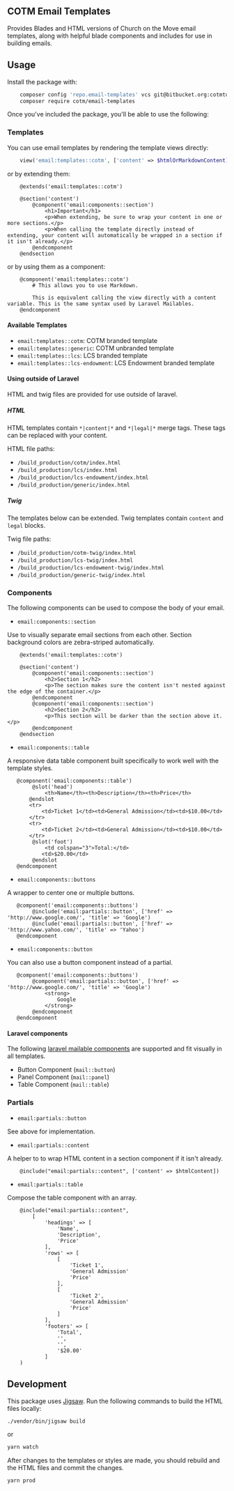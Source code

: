 COTM Email Templates
--------------------
Provides Blades and HTML versions of Church on the Move email templates, along with helpful blade components and includes for use in building emails.

## Usage

Install the package with:

```bash
    composer config 'repo.email-templates' vcs git@bitbucket.org:cotmtulsa/email-templates-v2.git
    composer require cotm/email-templates
```

Once you've included the package, you'll be able to use the following: 

### Templates

You can use email templates by rendering the template views directly:

```php
    view('email:templates::cotm', ['content' => $htmlOrMarkdownContent]);
```

or by extending them:

```blade
    @extends('email:templates::cotm')
    
    @section('content')
        @component('email:components::section')
            <h1>Important</h1>
            <p>When extending, be sure to wrap your content in one or more sections.</p>
            <p>When calling the template directly instead of extending, your content will automatically be wrapped in a section if it isn't already.</p>
        @endcomponent
    @endsection
```

or by using them as a component:

```blade
    @component('email:templates::cotm')
        # This allows you to use Markdown.

        This is equivalent calling the view directly with a content variable. This is the same syntax used by Laravel Mailables.  
    @endcomponent
```
 
#### Available Templates
 
- `email:templates::cotm`: COTM branded template
- `email:templates::generic`: COTM unbranded template
- `email:templates::lcs`: LCS branded template
- `email:templates::lcs-endowment`: LCS Endowment branded template

#### Using outside of Laravel

HTML and twig files are provided for use outside of laravel. 

##### HTML

HTML templates contain `*|content|*` and `*|legal|*` merge tags. These tags can be replaced with your content. 

HTML file paths: 

- `/build_production/cotm/index.html`
- `/build_production/lcs/index.html`
- `/build_production/lcs-endowment/index.html`
- `/build_production/generic/index.html`

##### Twig

The templates below can be extended. Twig templates contain `content` and `legal` blocks.

Twig file paths: 

- `/build_production/cotm-twig/index.html`
- `/build_production/lcs-twig/index.html`
- `/build_production/lcs-endowment-twig/index.html`
- `/build_production/generic-twig/index.html`

### Components

The following components can be used to compose the body of your email. 

- `email:components::section`

Use to visually separate email sections from each other. Section background colors are zebra-striped automatically. 

```blade
    @extends('email:templates::cotm')
    
    @section('content')
        @component('email:components::section')
            <h2>Section 1</h2>
            <p>The section makes sure the content isn't nested against the edge of the container.</p>
        @endcomponent
        @component('email:components::section')
            <h2>Section 2</h2>
            <p>This section will be darker than the section above it.</p>
        @endcomponent
    @endsection
```

- `email:components::table`

A responsive data table component built specifically to work well with the template styles.

```blade
   @component('email:components::table')
        @slot('head')
            <th>Name</th><th>Description</th><th>Price</th>
       @endslot
       <tr>
           <td>Ticket 1</td><td>General Admission</td><td>$10.00</td>
       </tr>
       <tr>
           <td>Ticket 2</td><td>General Admission</td><td>$10.00</td>
       </tr>
        @slot('foot')
            <td colspan="3">Total:</td>
           <td>$20.00</td>
        @endslot
   @endcomponent
```

- `email:components::buttons`

A wrapper to center one or multiple buttons.

```blade
   @component('email:components::buttons')
        @include('email:partials::button', ['href' => 'http://www.google.com/', 'title' => 'Google')
        @include('email:partials::button', ['href' => 'http://www.yahoo.com/', 'title' => 'Yahoo')
   @endcomponent
```

- `email:components::button`

You can also use a button component instead of a partial.

```blade
   @component('email:components::buttons')
        @component('email:partials::button', ['href' => 'http://www.google.com/', 'title' => 'Google')
            <strong>
                Google
            </strong>
        @endcomponent
   @endcomponent
```

#### Laravel components

The following [laravel mailable components](https://laravel.com/docs/5.8/mail#markdown-mailables) are supported and fit visually in all templates.  

- Button Component (`mail::button`)
- Panel Component (`mail::panel`)
- Table Component (`mail::table`)

### Partials

- `email:partials::button`

See above for implementation.

- `email:partials::content`

A helper to to wrap HTML content in a section component if it isn't already.

```blade
    @include("email:partials::content", ['content' => $htmlContent])
```

- `email:partials::table`

Compose the table component with an array.

```blade
    @include("email:partials::content", 
        [
            'headings' => [
                'Name', 
                'Description', 
                'Price'
            ],
            'rows' => [
                [
                    'Ticket 1',
                    'General Admission'
                    'Price'
                ],
                [
                    'Ticket 2',
                    'General Admission'
                    'Price'
                ]
            ],
            'footers' => [
                'Total',
                '',
                '',
                '$20.00'
            ]
    )
```

## Development

This package uses [Jigsaw](https://jigsaw.tighten.co/). Run the following commands to build the HTML files locally: 

```bash
./vendor/bin/jigsaw build
```
or
```bash
yarn watch
``` 

After changes to the templates or styles are made, you should rebuild and the HTML files and commit the changes.

```bash
yarn prod
```

